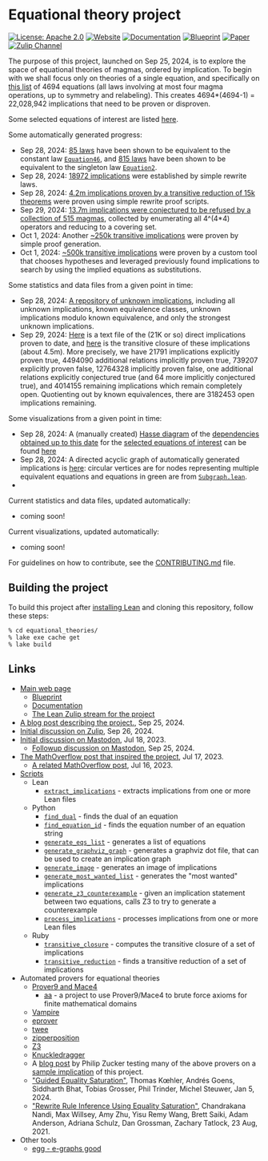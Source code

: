 # Equational theory project

[![License: Apache 2.0](https://img.shields.io/badge/License-Apache_2.0-lightblue.svg)](https://opensource.org/licenses/Apache-2.0)
[![Website](https://img.shields.io/badge/Website-Ready-green)](https://teorth.github.io/equational_theories/)
[![Documentation](https://img.shields.io/badge/Documentation-Passing-green)](https://teorth.github.io/equational_theories/docs/)
[![Blueprint](https://img.shields.io/badge/Blueprint-WIP-blue)](https://teorth.github.io/equational_theories/blueprint/)
[![Paper](https://img.shields.io/badge/Paper-WIP-blue)](https://teorth.github.io/equational_theories/blueprint.pdf)
[![Zulip Channel](https://img.shields.io/badge/Zulip_Channel-Join-blue)](https://leanprover.zulipchat.com/#narrow/stream/458659-Equational)

The purpose of this project, launched on Sep 25, 2024, is to explore the space of equational theories of magmas, ordered by implication. To begin with we shall focus only on theories of a single equation, and specifically on [this list](equational_theories/AllEquations.lean) of 4694 equations (all laws involving at most four magma operations, up to symmetry and relabeling).  This creates 4694*(4694-1) = 22,028,942 implications that need to be proven or disproven.

Some selected equations of interest are listed [here](equational_theories/Equations.lean).

Some automatically generated progress:
- Sep 28, 2024: [85 laws](equational_theories/Generated/Constant.lean) have been shown to be equivalent to the constant law [`Equation46`](https://teorth.github.io/equational_theories/blueprint/subgraph-eq.html#eq46), and [815 laws](equational_theories/Generated/Singleton.lean) have been shown to be equivalent to the singleton law [`Equation2`](https://teorth.github.io/equational_theories/blueprint/subgraph-eq.html#eq2).
- Sep 28, 2024: [18972 implications](equational_theories/Generated/SimpleRewrites/theorems) were established by simple rewrite laws.
- Sep 28, 2024: [4.2m implications proven by a transitive reduction of 15k theorems](equational_theories/Generated/TrivialBruteforce) were proven using simple rewrite proof scripts.
- Sep 29, 2024: [13.7m implications were conjectured to be refused by a collection of 515 magmas](equational_theories/Generated/All4x4Tables), collected by enumerating all 4^(4*4) operators and reducing to a covering set.
- Oct 1, 2024: Another [~250k transitive implications](equational_theories/Generated/TrivialBruteforce) were proven by simple proof generation.
- Oct 1, 2024: [~500k transitive implications](equational_theories/Generated/EquationSearch) were proven by a custom tool that chooses hypotheses and leveraged previously found implications to search by using the implied equations as substitutions.

Some statistics and data files from a given point in time:
- Sep 28, 2024: [A repository of unknown implications](https://github.com/amirlb/equational_theories/tree/unknown-implications), including all unknown implications, known equivalence classes, unknown implications modulo known equivalence, and only the strongest unknown implications.
- Sep 29, 2024: [Here](https://leanprover.zulipchat.com/user_uploads/3121/7ImuNeVLCa_gIsS8bHYIsokB/direct.tar.xz) is a text file of the (21K or so) direct implications proven to date, and [here](https://leanprover.zulipchat.com/user_uploads/3121/wnbVe2BZ1gamFjlMYFE7sIs9/closure.tar.xz) is the transitive closure of these implications (about 4.5m). More precisely, we have 21791 implications explicitly proven true, 4494090 additional relations implicitly proven true, 739207 explicitly proven false, 12764328 implicitly proven false, one additional relations explicitly conjectured true (and 64 more implicitly conjectured true), and 4014155 remaining implications which remain completely open.  Quotienting out by known equivalences, there are 3182453 open implications remaining.

Some visualizations from a given point in time:
- Sep 28, 2024: A (manually created) [Hasse diagram](https://en.wikipedia.org/wiki/Hasse_diagram) of the [dependencies obtained up to this date](equational_theories/Subgraph.lean) for the [selected equations of interest](equational_theories/Equations.lean) can be found [here](images/implications.png)
- Sep 28, 2024: A directed acyclic graph of automatically generated implications is [here](images/implications_092824.svg?raw=true): circular vertices are for nodes representing multiple equivalent equations and equations in green are from [`Subgraph.lean`](equational_theories/Subgraph.lean).
-

Current statistics and data files, updated automatically:
- coming soon!

Current visualizations, updated automatically:
- coming soon!

For guidelines on how to contribute, see the [CONTRIBUTING.md](CONTRIBUTING.md) file.

## Building the project

To build this project after [installing Lean](https://www.lean-lang.org/lean-get-started) and cloning this repository, follow these steps:

```
% cd equational_theories/
% lake exe cache get
% lake build
```

## Links

- [Main web page](https://teorth.github.io/equational_theories/)
    - [Blueprint](https://teorth.github.io/equational_theories/blueprint/)
    - [Documentation](https://teorth.github.io/equational_theories/docs/)
    - [The Lean Zulip stream for the project](https://leanprover.zulipchat.com/#narrow/stream/458659-Equational/)
- [A blog post describing the project.](https://terrytao.wordpress.com/2024/09/25/a-pilot-project-in-universal-algebra-to-explore-new-ways-to-collaborate-and-use-machine-assistance/), Sep 25, 2024.
- [Initial discussion on Zulip](https://leanprover.zulipchat.com/#narrow/stream/113488-general/topic/Proposing.20a.20universal.20algebra.20exploration.20using.20Lean), Sep 26, 2024.
- [Initial discussion on Mastodon](https://mathstodon.xyz/@tao/110736805384878353), Jul 18, 2023.
    - [Followup discussion on Mastodon](https://mathstodon.xyz/deck/@tao/113201989529992957), Sep 25, 2024.
- [The MathOverflow post that inspired the project](https://mathoverflow.net/questions/450930/is-there-an-identity-between-the-associative-identity-and-the-constant-identity), Jul 17, 2023.
    - [A related MathOverflow post](https://mathoverflow.net/questions/450890/is-there-an-identity-between-the-commutative-identity-and-the-constant-identity), Jul 16, 2023.
- [Scripts](scripts)
    - Lean
        - [`extract_implications`](scripts/extract_implications.lean) - extracts implications from one or more Lean files
    - Python
        - [`find_dual`](scripts/find_dual.py) - finds the dual of an equation
        - [`find_equation_id`](scripts/find_equation_id.py) - finds the equation number of an equation string
        - [`generate_eqs_list`](scripts/generate_eqs_list.py) - generates a list of equations
        - [`generate_graphviz_graph`](scripts/generate_graphviz_graph.rb) - generates a graphviz dot file, that can be used to create an implication graph
        - [`generate_image`](scripts/generate_image.py) - generates an image of implications
        - [`generate_most_wanted_list`](scripts/generate_most_wanted_list.py) - generates the "most wanted" implications
        - [`generate_z3_counterexample`](scripts/generate_z3_counterexample.py) - given an implication statement between two equations, calls Z3 to try to generate a counterexample
        - [`process_implications`](scripts/process_implications.py) - processes implications from one or more Lean files
    - Ruby
        - [`transitive_closure`](scripts/transitive_closure.rb) - computes the transitive closure of a set of implications
        - [`transitive_reduction`](scripts/transitive_reduction.rb) - finds a transitive reduction of a set of implications
- Automated provers for equational theories
    - [Prover9 and Mace4](https://www.cs.unm.edu/~mccune/prover9/)
        - [aa](https://github.com/gsfk/aa) - a project to use Prover9/Mace4 to brute force axioms for finite mathematical domains
    - [Vampire](https://en.wikipedia.org/wiki/Vampire_(theorem_prover))
    - [eprover](https://github.com/eprover/eprover)
    - [twee](https://nick8325.github.io/twee/)
    - [zipperposition](https://github.com/sneeuwballen/zipperposition)
    - [Z3](https://microsoft.github.io/z3guide/docs/logic/intro/)
    - [Knuckledragger](https://github.com/philzook58/knuckledragger)
    - A [blog post](https://www.philipzucker.com/tao_algebra/) by Philip Zucker testing many of the above provers on a [sample implication](https://teorth.github.io/equational_theories/blueprint/sect0003.html#387_implies_43) of this project.
    - ["Guided Equality Saturation"](https://dl.acm.org/doi/10.1145/3632900), Thomas Kœhler, Andrés Goens, Siddharth Bhat, Tobias Grosser, Phil Trinder, Michel Steuwer, Jan 5, 2024.
    - ["Rewrite Rule Inference Using Equality Saturation"](https://arxiv.org/abs/2108.10436), Chandrakana Nandi, Max Willsey, Amy Zhu, Yisu Remy Wang, Brett Saiki, Adam Anderson, Adriana Schulz, Dan Grossman, Zachary Tatlock, 23 Aug, 2021.
- Other tools
    - [egg - e-graphs good](https://egraphs-good.github.io/)
